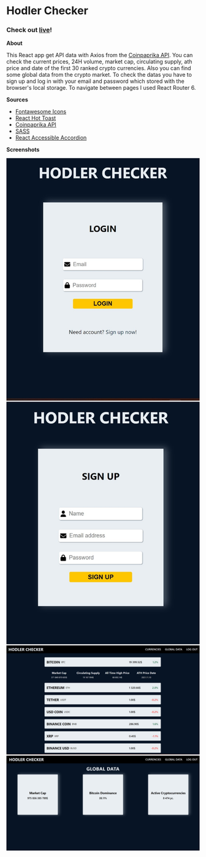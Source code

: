  <h1>Hodler Checker</h1>

 <h3>Check out <a href="https://hodler-checker.vercel.app/">live</a>!</h3>

**About**

This React app get API data with Axios from the <a href="https://api.coinpaprika.com/">Coinpaprika API</a>. You can check the current prices, 24H volume, market cap, circulating supply, ath price and date of the first 30 ranked crypto currencies. Also you can find some global data from the crypto market. To check the datas you have to sign up and log in with your email and password which stored with the browser's local storage.
To navigate between pages I used React Router 6.

**Sources**

  - <a href="https://www.npmjs.com/package/@fortawesome/react-fontawesome">Fontawesome Icons</a>
  - <a href="https://react-hot-toast.com/">React Hot Toast</a>
  - <a href="https://api.coinpaprika.com/">Coinpaprika API</a>
  - <a href="https://sass-lang.com/">SASS</a>
  - <a href="https://www.npmjs.com/package/react-accessible-accordion">React Accessible Accordion</a>

**Screenshots**

<img src="src/Components/Assets/Screenshots/login.jpg" alt="App screenshot">
<img src="src/Components/Assets/Screenshots/signup.jpg" alt="App screenshot">
<img src="src/Components/Assets/Screenshots/main.jpg" alt="App screenshot">
<img src="src/Components/Assets/Screenshots/Global.jpg" alt="App screenshot">